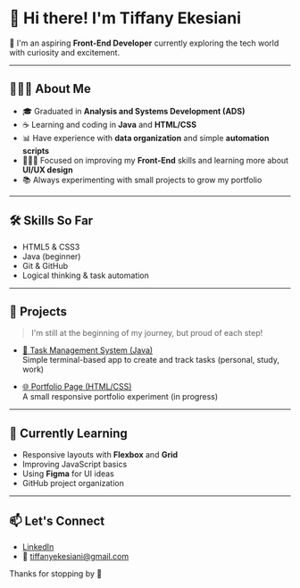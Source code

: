 # 👋 Hi there! I'm Tiffany Ekesiani

🌱 I'm an aspiring **Front-End Developer** currently exploring the tech world with curiosity and excitement.

---

## 👩🏽‍💻 About Me

- 🎓 Graduated in **Analysis and Systems Development (ADS)**
- ☕ Learning and coding in **Java** and **HTML/CSS**
- 📊 Have experience with **data organization** and simple **automation scripts**
- 🧑🏽‍🎨 Focused on improving my **Front-End** skills and learning more about **UI/UX design**
- 📚 Always experimenting with small projects to grow my portfolio

---

## 🛠️ Skills So Far

- HTML5 & CSS3
- Java (beginner)
- Git & GitHub
- Logical thinking & task automation

---

## 💼 Projects

> I'm still at the beginning of my journey, but proud of each step!

- [📝 Task Management System (Java)](https://github.com/tiffanyekesiani/task-manager)  
  Simple terminal-based app to create and track tasks (personal, study, work)

- [🌐 Portfolio Page (HTML/CSS)](https://github.com/tiffanyekesiani/portfolio-page)  
  A small responsive portfolio experiment (in progress)

---

## 🚀 Currently Learning

- Responsive layouts with **Flexbox** and **Grid**
- Improving JavaScript basics
- Using **Figma** for UI ideas
- GitHub project organization

---

## 📫 Let's Connect

- [LinkedIn](https://www.linkedin.com/in/tiffanyekesiani)
- 📧 tiffanyekesiani@gmail.com

Thanks for stopping by 💜
